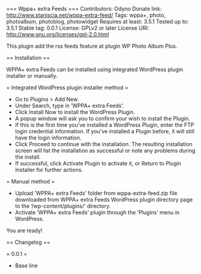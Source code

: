 === Wppa+ extra Feeds ===
Contributors: Odyno
Donate link: http://www.staniscia.net/wppa-extra-feed/
Tags: wppa+, photo, photoalbum, photoblog, photowidget
Requires at least: 3.5.1
Tested up to: 3.5.1
Stable tag: 0.0.1
License: GPLv2 or later
License URI: http://www.gnu.org/licenses/gpl-2.0.html

This plugin add the rss feeds feature at plugin WP Photo Album Plus.

== Installation ==

WPPA+ extra Feeds can be installed using integrated WordPress plugin installer or manually.

= Integrated WordPress plugin installer method =

* Go to Plugins > Add New.
* Under Search, type in ’WPPA+ extra Feeds’.
* Click Install Now to install the WordPress Plugin.
* A popup window will ask you to confirm your wish to install the Plugin.
* If this is the first time you've installed a WordPress Plugin, enter the FTP login credential information. If you've installed a Plugin before, it will still have the login information.
* Click Proceed to continue with the installation. The resulting installation screen will list the installation as successful or note any problems during the install.
* If successful, click Activate Plugin to activate it, or Return to Plugin Installer for further actions.

= Manual method =

* Upload ’WPPA+ extra Feeds’ folder from wppa-extra-feed.zip file downloaded from WPPA+ extra Feeds WordPress plugin directory page to the ’/wp-content/plugins/’ directory.
* Activate ’WPPA+ extra Feeds’ plugin through the ’Plugins’ menu in WordPress.

You are ready!

== Changelog ==

= 0.0.1 =
* Base line
